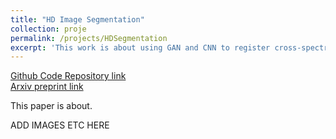 ```yaml
---
title: "HD Image Segmentation"
collection: proje
permalink: /projects/HDSegmentation
excerpt: 'This work is about using GAN and CNN to register cross-spectral remote sensing images.'
---
```


[Github Code Repository link](https://github.com/SiddharthSaravanan/UHDImageSegmentation)
<br />
[Arxiv preprint link](https://github.com/SiddharthSaravanan/UHDImageSegmentation)

This paper is about.

ADD IMAGES ETC HERE
